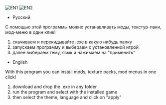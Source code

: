 ![EN1](https://github.com/N1C1N1/GDL/assets/116889092/162d84d5-d9a3-40da-a747-91e4645c7440)
![EN2](https://github.com/N1C1N1/GDL/assets/116889092/ac4d399c-0512-40c5-9a6d-d0726d7ddee8)

- Русский

С помощью этой программы можно устанавливать моды, текстур-паки, мод-меню в один клик!

1. скачиваем и перекидывайте .exe в какую нибудь папку
2. запускаем программу и выбераем с установленной игрой
3. далее выбераем тему, язык и нажимаем на "применить"
- English

With this program you can install mods, texture packs, mod menus in one click!

1. download and drop the .exe in any folder
2. run the program and select with the installed game
3. then select the theme, language and click on "apply"
